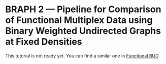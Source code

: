 # BRAPH 2 — Pipeline for Comparison of Functional Multiplex Data using Binary Weighted Undirected Graphs at Fixed Densities

This tutorial is not ready yet. You can find a similar one in [Functional BUD](../tut_a_fun_bud).

